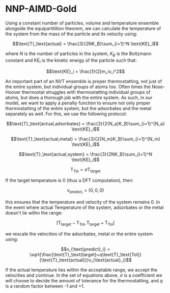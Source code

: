 # NNP-AIMD-Gold

Using a constant number of particles, volume and temperature ensemble alongside the equipartitition theorem, we can calculate the temperature of the system from the mass of the particle and its velocity using:

$$\text{T}_\text{actual}  = \frac{3}{2NK_B}\sum_{i=1}^N \text{KE}_i$$

where $N$ is the number of particles in the system, $K_B$ is the Boltzmann constant and $\text{KE}_{i}$ is the kinetic energy of the particle such that:

$$\text{KE}_i = \frac{1}{2}m_iv_i^2$$

An important part of an NVT ensemble is proper thermostatting, not just of the entire system, but individual groups of atoms too. Often times the Nose-Hoover thermostat struggles with thermostatting individual groups of atoms, but does a thorough job with the entire system. As such, in our model, we want to apply a penalty function to ensure not only proper thermostatting of the entire system, but the adsorbates and the metal separately as well. For this, we use the following protocol:

$$\text{T}_\text{actual,adsorbates} = \frac{3}{2{N_a}K_B}\sum_{i=1}^{N_a} \text{KE}_i$$

$$\text{T}_\text{actual,metal} = \frac{3}{2{N_m}K_B}\sum_{i=1}^{N_m} \text{KE}_i$$

$$\text{T}_\text{actual,system} = \frac{3}{2NK_B}\sum_{i=1}^N \text{KE}_i$$

$$\text{T}_\text{Tol} = \sigma\text{T}_\text{target}$$

If the target temperature is 0 (thus a DFT computation), then:

$$v_{\text{predict}_i} = (0, 0, 0)$$

this ensures that the temperature and velocity of the system remains 0. In the event where actual Temperature of the system, adsorbates or the metal doesn't lie withn the range:

$$[\text{T}_\text{target} - \text{T}_\text{Tol}, \text{T}_\text{target} + \text{T}_\text{Tol}]$$

we rescale the velocities of the adsorbates, metal or the entire system using:

$$v_{\text{predict}_i} = \sqrt{\frac{\text{T}_\text{target}+q\text{T}_\text{Tol}}{\text{T}_\text{actual}}}v_{\text{actual}_i}$$

If the actual temperature lies within the acceptable range, we accept the velocities and continue. In the set of equations above, $\sigma$ is a coefficient we will choose to decide the amount of tolerance for the thermostatting, and $q$ is a random factor between -1 and +1. 
